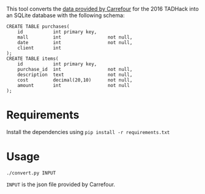This tool converts the [data provided by Carrefour](https://github.com/ging/carrefour_basket_data_challenge)
for the 2016 TADHack into an SQLite database with the following schema:

    CREATE TABLE purchases(
        id           int primary key,
        mall         int                 not null,
        date         int                 not null,
        client       int
    );
    CREATE TABLE items(
        id           int primary key,
        purchase_id  int                 not null,
        description  text                not null,
        cost         decimal(20,10)      not null,
        amount       int                 not null
    );


Requirements
============

Install the dependencies using `pip install -r requirements.txt`

Usage
=====

`./convert.py INPUT`

`INPUT` is the json file provided by Carrefour.